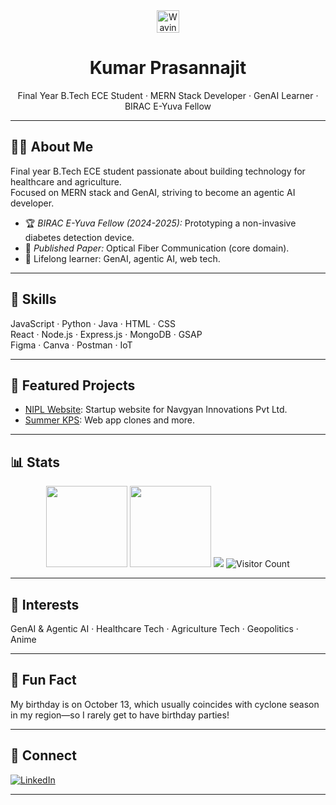 <!-- Illustrated Profile README for Kumar-Prasannajit -->

<div align="center">

  <img src="https://raw.githubusercontent.com/MartinHeinz/MartinHeinz/master/wave.gif" width="36px" alt="Waving hand" />
  <h1>Kumar Prasannajit</h1>
  <p>
    Final Year B.Tech ECE Student · MERN Stack Developer · GenAI Learner · BIRAC E-Yuva Fellow
  </p>
</div>

---

## 👨‍💻 About Me

Final year B.Tech ECE student passionate about building technology for healthcare and agriculture.  
Focused on MERN stack and GenAI, striving to become an agentic AI developer.

- 🏆 *BIRAC E-Yuva Fellow (2024-2025):* Prototyping a non-invasive diabetes detection device.
- 📝 *Published Paper:* Optical Fiber Communication (core domain).
- 🌱 Lifelong learner: GenAI, agentic AI, web tech.

---

## 🚀 Skills

JavaScript · Python · Java · HTML · CSS  
React · Node.js · Express.js · MongoDB · GSAP  
Figma · Canva · Postman · IoT

---

## 🌟 Featured Projects

- [NIPL Website](https://github.com/Kumar-Prasannajit/NIPL-Website.git): Startup website for Navgyan Innovations Pvt Ltd.
- [Summer KPS](https://github.com/Kumar-Prasannajit/summer-kps.git): Web app clones and more.

---

## 📊 Stats

<div align="center">

  <img src="https://github-readme-stats.vercel.app/api?username=Kumar-Prasannajit&hide_title=true&show_icons=true&theme=radical" height="130"/>
  <img src="https://streak-stats.demolab.com?user=Kumar-Prasannajit&theme=radical" height="130" />
  <img src="https://github-profile-trophy.vercel.app/?username=Kumar-Prasannajit&theme=apprentice&margin-w=10" />
  <img src="https://komarev.com/ghpvc/?username=Kumar-Prasannajit&color=6C63FF" alt="Visitor Count"/>
  
</div>

---

## 🧭 Interests

GenAI & Agentic AI · Healthcare Tech · Agriculture Tech · Geopolitics · Anime

---

## 🎉 Fun Fact

My birthday is on October 13, which usually coincides with cyclone season in my region—so I rarely get to have birthday parties!

---

## 🤝 Connect

[![LinkedIn](https://img.shields.io/badge/LinkedIn-KumarPrasannajitSahu-blue?style=flat-square&logo=linkedin)](https://www.linkedin.com/in/kumar-prasannajit-sahu)

---

<!-- Illustrated theme with SVGs, stats, and animation. -->
